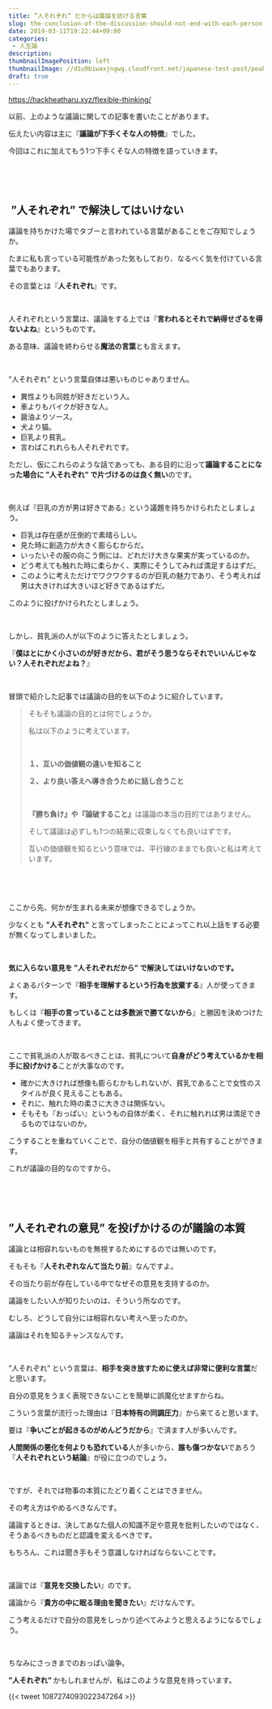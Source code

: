 ```yaml
---
title: ”人それぞれ” だからは議論を妨げる言葉
slug: the-conclusion-of-the-discussion-should-not-end-with-each-person
date: 2019-03-11T19:22:44+09:00
categories: 
 - 人生論
description: 
thumbnailImagePosition: left
thumbnailImage: //d1u9biwaxjngwg.cloudfront.net/japanese-test-post/peak-140.jpg
draft: true
---
```

<!--more-->

https://hackheatharu.xyz/flexible-thinking/

以前、上のような議論に関しての記事を書いたことがあります。

伝えたい内容は主に『<strong>議論が下手くそな人の特徴</strong>』でした。

今回はこれに加えてもう1つ下手くそな人の特徴を語っていきます。

&nbsp;

&nbsp;
<h2> ”人それぞれ” で解決してはいけない</h2>
議論を持ちかけた場でタブーと言われている言葉があることをご存知でしょうか。

たまに私も言っている可能性があった気もしており、なるべく気を付けている言葉でもあります。

その言葉とは『<strong>人それぞれ</strong>』です。

&nbsp;

人それぞれという言葉は、議論をする上では『<strong>言われるとそれで納得せざるを得ないよね</strong>』というものです。

ある意味、議論を終わらせる<strong>魔法の言葉</strong>とも言えます。

&nbsp;

”人それぞれ” という言葉自体は悪いものじゃありません。
<ul>
 	<li>異性よりも同姓が好きだという人。</li>
 	<li>車よりもバイクが好きな人。</li>
 	<li>醤油よりソース。</li>
 	<li>犬より猫。</li>
 	<li>巨乳より貧乳。</li>
 	<li>言わばこれれらも人それぞれです。</li>
</ul>
ただし、仮にこれらのような話であっても、ある目的に沿って<strong>議論することになった場合に ”人それぞれ” で片づけるのは良く無い</strong>のです。

&nbsp;

例えば『巨乳の方が男は好きである』という議題を持ちかけられたとしましょう。
<ul>
 	<li>巨乳は存在感が圧倒的で素晴らしい。</li>
 	<li>見た時に創造力が大きく膨らむからだ。</li>
 	<li>いったいその服の向こう側には、どれだけ大きな果実が実っているのか。</li>
 	<li>どう考えても触れた時に柔らかく、実際にそうしてみれば満足するはずだ。</li>
 	<li>このように考えただけでワクワクするのが巨乳の魅力であり、そう考えれば男は大きければ大きいほど好きであるはずだ。</li>
</ul>
このように投げかけられたとしましょう。

&nbsp;

しかし、貧乳派の人が以下のように答えたとしましょう。

『<strong>僕はとにかく小さいのが好きだから、君がそう思うならそれでいいんじゃない？人それぞれだよね？</strong>』

&nbsp;

冒頭で紹介した記事では議論の目的を以下のように紹介しています。
<blockquote>そもそも議論の目的とは何でしょうか。

私は以下のように考えています。

&nbsp;

<strong>１、互いの価値観の違いを知ること</strong>

<strong>２、より良い答えへ導き合うために話し合うこと</strong>

&nbsp;

<strong>『勝ち負け』や『論破すること』</strong>は議論の本当の目的ではありません。

そして議論は必ずしも1つの結果に収束しなくても良いはずです。

互いの価値観を知るという意味では、平行線のままでも良いと私は考えています。</blockquote>
&nbsp;

&nbsp;

ここから先、何かが生まれる未来が想像できるでしょうか。

少なくとも <strong>”人それぞれ”</strong> と言ってしまったことによってこれ以上話をする必要が無くなってしまいました。

&nbsp;

<strong>気に入らない意見を ”人それぞれだから” で解決してはいけないのです。</strong>

よくあるパターンで『<strong>相手を理解するという行為を放棄する</strong>』人が使ってきます。

もしくは『<strong>相手の言っていることは多数派で勝てないから</strong>』と勝因を決めつけた人もよく使ってきます。

&nbsp;

ここで貧乳派の人が取るべきことは、貧乳について<strong>自身がどう考えているかを相手に投げかける</strong>ことが大事なのです。
<ul>
 	<li>確かに大きければ想像も膨らむかもしれないが、貧乳であることで女性のスタイルが良く見えることもある。</li>
 	<li>それに、触れた時の柔さに大きさは関係ない。</li>
 	<li>そもそも『おっぱい』というもの自体が柔く、それに触れれば男は満足できるものではないのか。</li>
</ul>
こうすることを重ねていくことで、自分の価値観を相手と共有することができます。

これが議論の目的なのですから。

&nbsp;

&nbsp;
<h2>”人それぞれの意見” を投げかけるのが議論の本質</h2>
議論とは相容れないものを無視するためにするのでは無いのです。

そもそも『<strong>人それぞれなんて当たり前</strong>』なんですよ。

その当たり前が存在している中でなぜその意見を支持するのか。

議論をしたい人が知りたいのは、そういう所なのです。

むしろ、どうして自分には相容れない考えへ至ったのか。

議論はそれを知るチャンスなんです。

&nbsp;

”人それぞれ” という言葉は、<strong>相手を突き放すために使えば非常に便利な言葉</strong>だと思います。

自分の意見をうまく表現できないことを簡単に誤魔化せますからね。

こういう言葉が流行った理由は『<strong>日本特有の同調圧力</strong>』から来てると思います。

要は『<strong>争いごとが起きるのがめんどうだから</strong>』で済ます人が多いんです。

<strong>人間関係の悪化を何よりも恐れている</strong>人が多いから、<strong>誰も傷つかない</strong>であろう『<strong>人それぞれという結論</strong>』が役に立つのでしょう。

&nbsp;

ですが、それでは物事の本質にたどり着くことはできません。

その考え方はやめるべきなんです。

議論するときは、決してあなた個人の知識不足や意見を批判したいのではなく、そうあるべきものだと認識を変えるべきです。

もちろん、これは聞き手もそう意識しなければならないことです。

&nbsp;

議論では『<strong>意見を交換したい</strong>』のです。

議論から『<strong>貴方の中に眠る理由を聞きたい</strong>』だけなんです。

こう考えるだけで自分の意見をしっかり述べてみようと思えるようになるでしょう。

&nbsp;

ちなみにさっきまでのおっぱい論争。

<strong>”人それぞれ” </strong>かもしれませんが、私はこのような意見を持っています。

{{< tweet 1087274093022347264 >}}
